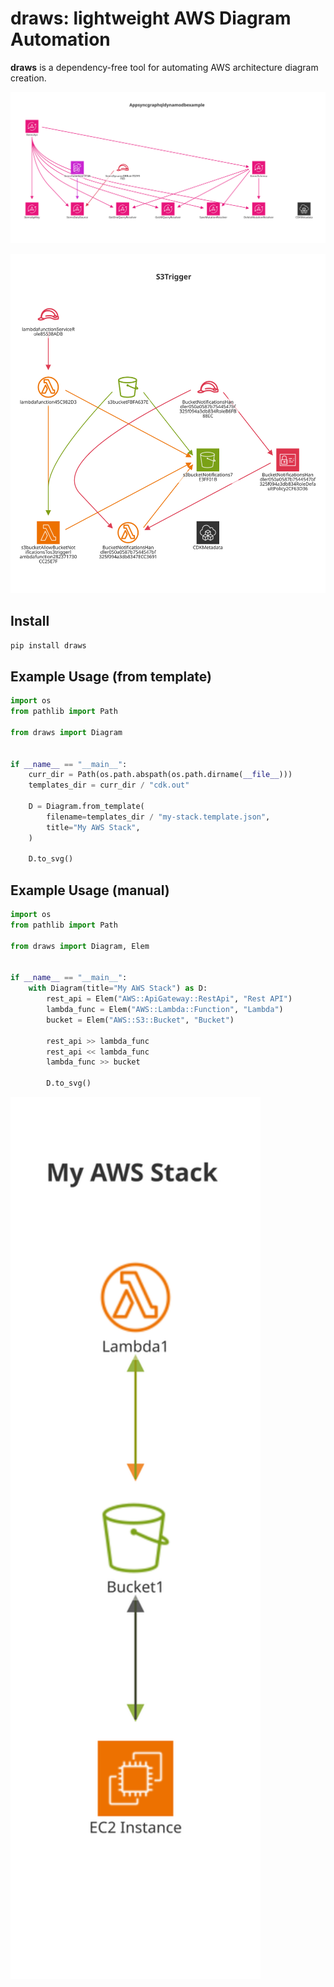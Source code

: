 # draws: lightweight AWS Diagram Automation

**draws** is a dependency-free tool for automating AWS architecture diagram creation.

![AppSync GraphQL example AWS architecture diagram](./examples/diagrams/AppSyncGraphQLDynamoDBExample.template.svg)

![S3 Trigger example AWS architecture diagram](./examples/diagrams/s3Trigger.template.svg)

## Install

```bash
pip install draws
```

## Example Usage (from template)

```python
import os
from pathlib import Path

from draws import Diagram


if __name__ == "__main__":
    curr_dir = Path(os.path.abspath(os.path.dirname(__file__)))
    templates_dir = curr_dir / "cdk.out"

    D = Diagram.from_template(
        filename=templates_dir / "my-stack.template.json",
        title="My AWS Stack",
    )

    D.to_svg()
```

## Example Usage (manual)

```python
import os
from pathlib import Path

from draws import Diagram, Elem


if __name__ == "__main__":
    with Diagram(title="My AWS Stack") as D:
        rest_api = Elem("AWS::ApiGateway::RestApi", "Rest API")
        lambda_func = Elem("AWS::Lambda::Function", "Lambda")
        bucket = Elem("AWS::S3::Bucket", "Bucket")

        rest_api >> lambda_func
        rest_api << lambda_func
        lambda_func >> bucket

        D.to_svg()
```

<img src="./examples/diagrams/manual.svg" width="400">
